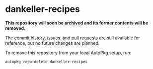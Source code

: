 # dankeller-recipes

**This repository will soon be [archived](https://github.com/autopkg/dankeller-recipes/issues/13) and its former contents will be removed.**

The [commit history](https://github.com/autopkg/dankeller-recipes/commits/master), [issues](https://github.com/autopkg/dankeller-recipes/issues?q=is%3Aissue), and [pull requests](https://github.com/autopkg/dankeller-recipes/pulls?q=is%3Apr) are still available for reference, but no future changes are planned.

To remove this repository from your local AutoPkg setup, run:

    autopkg repo-delete dankeller-recipes
